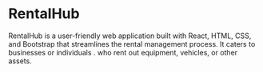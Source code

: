 # RentalHub
RentalHub is a user-friendly web application built with React, HTML, CSS, and Bootstrap that streamlines the rental management process. It caters to businesses or individuals . who rent out equipment, vehicles, or other assets.
